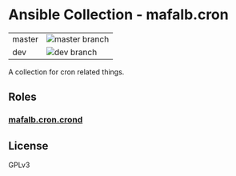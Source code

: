 # Ansible Collection - mafalb.cron

|||
|---|---|
|master|![master branch](https://github.com/mafalb/ansible-collection-cron/workflows/CI/badge.svg?branch=master)|
|dev|![dev branch](https://github.com/mafalb/ansible-collection-cron/workflows/CI/badge.svg?branch=dev)|

A collection for cron related things.

## Roles

### [mafalb.cron.crond](roles/crond/README.md)

## License

GPLv3
